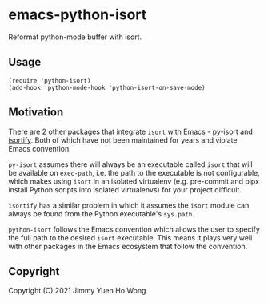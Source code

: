 # emacs-python-isort
Reformat python-mode buffer with isort.


## Usage

``` emacs-lisp
(require 'python-isort)
(add-hook 'python-mode-hook 'python-isort-on-save-mode)
```

## Motivation

There are 2 other packages that integrate `isort` with Emacs -
[py-isort](https://github.com/paetzke/py-isort.el) and
[isortify](https://github.com/pythonic-emacs/isortify). Both of which have not
been maintained for years and violate Emacs convention.

`py-isort` assumes there will always be an executable called `isort` that will
be available on `exec-path`, i.e. the path to the executable is not
configurable, which makes using `isort` in an isolated virtualenv
(e.g. pre-commit and pipx install Python scripts into isolated virtualenvs) for
your project difficult.

`isortify` has a similar problem in which it assumes the `isort` module can
always be found from the Python executable's `sys.path`.

`python-isort` follows the Emacs convention which allows the user to specify the
full path to the desired `isort` executable. This means it plays very well with
other packages in the Emacs ecosystem that follow the convention.


## Copyright
Copyright (C) 2021  Jimmy Yuen Ho Wong
